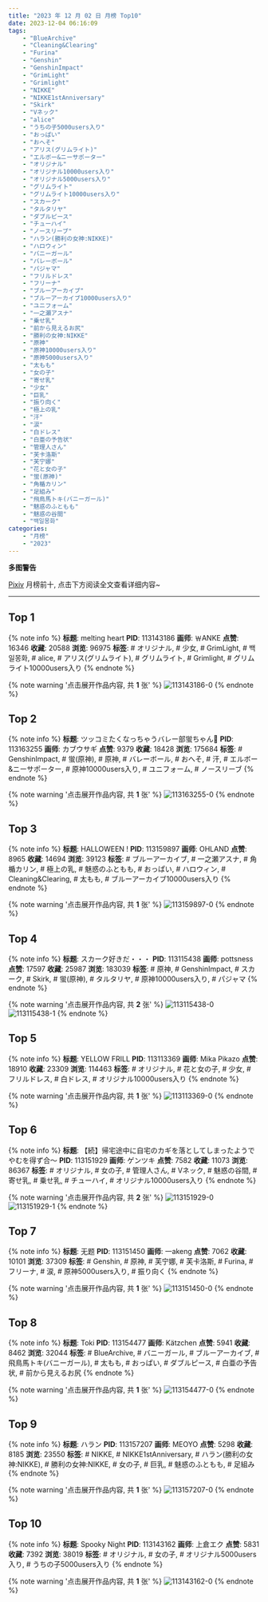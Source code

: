 ```yaml
---
title: "2023 年 12 月 02 日 月榜 Top10"
date: 2023-12-04 06:16:09
tags:
    - "BlueArchive"
    - "Cleaning&Clearing"
    - "Furina"
    - "Genshin"
    - "GenshinImpact"
    - "GrimLight"
    - "Grimlight"
    - "NIKKE"
    - "NIKKE1stAnniversary"
    - "Skirk"
    - "Vネック"
    - "alice"
    - "うちの子5000users入り"
    - "おっぱい"
    - "おへそ"
    - "アリス(グリムライト)"
    - "エルボー&ニーサポーター"
    - "オリジナル"
    - "オリジナル10000users入り"
    - "オリジナル5000users入り"
    - "グリムライト"
    - "グリムライト10000users入り"
    - "スカーク"
    - "タルタリヤ"
    - "ダブルピース"
    - "チューハイ"
    - "ノースリーブ"
    - "ハラン(勝利の女神:NIKKE)"
    - "ハロウィン"
    - "バニーガール"
    - "バレーボール"
    - "パジャマ"
    - "フリルドレス"
    - "フリーナ"
    - "ブルーアーカイブ"
    - "ブルーアーカイブ10000users入り"
    - "ユニフォーム"
    - "一之瀬アスナ"
    - "乗せ乳"
    - "前から見えるお尻"
    - "勝利の女神:NIKKE"
    - "原神"
    - "原神10000users入り"
    - "原神5000users入り"
    - "太もも"
    - "女の子"
    - "寄せ乳"
    - "少女"
    - "巨乳"
    - "振り向く"
    - "極上の乳"
    - "汗"
    - "涙"
    - "白ドレス"
    - "白亜の予告状"
    - "管理人さん"
    - "芙卡洛斯"
    - "芙宁娜"
    - "花と女の子"
    - "蛍(原神)"
    - "角楯カリン"
    - "足組み"
    - "飛鳥馬トキ(バニーガール)"
    - "魅惑のふともも"
    - "魅惑の谷間"
    - "백일몽화"
categories:
    - "月榜"
    - "2023"
---
```


<i class="fa fa-triangle-exclamation"></i>**多图警告**<i class="fa fa-triangle-exclamation"></i>

[Pixiv](https://www.pixiv.net/) 月榜前十, 点击下方阅读全文查看详细内容~

<!-- more -->

---

## Top 1

{% note info %}
**标题**: melting heart
**PID**: 113143186 **画师**: ￦ANKE
**点赞**: 16346 **收藏**: 20588 **浏览**: 96975
**标签**: # オリジナル, # 少女, # GrimLight, # 백일몽화, # alice, # アリス(グリムライト), # グリムライト, # Grimlight, # グリムライト10000users入り
{% endnote %}

{% note warning '点击展开作品内容, 共 **1** 张' %}
![113143186-0](https://i.pixiv.re/img-original/img/2023/11/05/00/00/34/113143186_p0.jpg)
{% endnote %}

## Top 2

{% note info %}
**标题**: ツッコミたくなっちゃうバレー部蛍ちゃん🏐
**PID**: 113163255 **画师**: カブウサギ
**点赞**: 9379 **收藏**: 18428 **浏览**: 175684
**标签**: # GenshinImpact, # 蛍(原神), # 原神, # バレーボール, # おへそ, # 汗, # エルボー&ニーサポーター, # 原神10000users入り, # ユニフォーム, # ノースリーブ
{% endnote %}

{% note warning '点击展开作品内容, 共 **1** 张' %}
![113163255-0](https://i.pixiv.re/img-original/img/2023/11/05/18/00/21/113163255_p0.jpg)
{% endnote %}

## Top 3

{% note info %}
**标题**: HALLOWEEN !
**PID**: 113159897 **画师**: OHLAND
**点赞**: 8965 **收藏**: 14694 **浏览**: 39123
**标签**: # ブルーアーカイブ, # 一之瀬アスナ, # 角楯カリン, # 極上の乳, # 魅惑のふともも, # おっぱい, # ハロウィン, # Cleaning&Clearing, # 太もも, # ブルーアーカイブ10000users入り
{% endnote %}

{% note warning '点击展开作品内容, 共 **1** 张' %}
![113159897-0](https://i.pixiv.re/img-original/img/2023/11/05/15/48/49/113159897_p0.jpg)
{% endnote %}

## Top 4

{% note info %}
**标题**: スカーク好きだ・・・
**PID**: 113115438 **画师**: pottsness
**点赞**: 17597 **收藏**: 25987 **浏览**: 183039
**标签**: # 原神, # GenshinImpact, # スカーク, # Skirk, # 蛍(原神), # タルタリヤ, # 原神10000users入り, # パジャマ
{% endnote %}

{% note warning '点击展开作品内容, 共 **2** 张' %}
![113115438-0](https://i.pixiv.re/img-original/img/2023/11/04/18/58/52/113115438_p0.jpg)
![113115438-1](https://i.pixiv.re/img-original/img/2023/11/04/18/58/52/113115438_p1.jpg)
{% endnote %}

## Top 5

{% note info %}
**标题**: YELLOW FRILL
**PID**: 113113369 **画师**: Mika Pikazo
**点赞**: 18910 **收藏**: 23309 **浏览**: 114463
**标签**: # オリジナル, # 花と女の子, # 少女, # フリルドレス, # 白ドレス, # オリジナル10000users入り
{% endnote %}

{% note warning '点击展开作品内容, 共 **1** 张' %}
![113113369-0](https://i.pixiv.re/img-original/img/2023/11/04/00/00/04/113113369_p0.png)
{% endnote %}

## Top 6

{% note info %}
**标题**: 【続】帰宅途中に自宅のカギを落としてしまったようでやむを得ず合～
**PID**: 113151929 **画师**: ゲンツキ
**点赞**: 7582 **收藏**: 11073 **浏览**: 86367
**标签**: # オリジナル, # 女の子, # 管理人さん, # Vネック, # 魅惑の谷間, # 寄せ乳, # 乗せ乳, # チューハイ, # オリジナル10000users入り
{% endnote %}

{% note warning '点击展开作品内容, 共 **2** 张' %}
![113151929-0](https://i.pixiv.re/img-original/img/2023/11/05/09/00/03/113151929_p0.jpg)
![113151929-1](https://i.pixiv.re/img-original/img/2023/11/05/09/00/03/113151929_p1.jpg)
{% endnote %}

## Top 7

{% note info %}
**标题**: 无题
**PID**: 113151450 **画师**: 一akeng
**点赞**: 7062 **收藏**: 10101 **浏览**: 37309
**标签**: # Genshin, # 原神, # 芙宁娜, # 芙卡洛斯, # Furina, # フリーナ, # 涙, # 原神5000users入り, # 振り向く
{% endnote %}

{% note warning '点击展开作品内容, 共 **1** 张' %}
![113151450-0](https://i.pixiv.re/img-original/img/2023/11/05/08/26/50/113151450_p0.jpg)
{% endnote %}

## Top 8

{% note info %}
**标题**: Toki
**PID**: 113154477 **画师**: Kätzchen
**点赞**: 5941 **收藏**: 8462 **浏览**: 32044
**标签**: # BlueArchive, # バニーガール, # ブルーアーカイブ, # 飛鳥馬トキ(バニーガール), # 太もも, # おっぱい, # ダブルピース, # 白亜の予告状, # 前から見えるお尻
{% endnote %}

{% note warning '点击展开作品内容, 共 **1** 张' %}
![113154477-0](https://i.pixiv.re/img-original/img/2023/11/05/11/32/35/113154477_p0.png)
{% endnote %}

## Top 9

{% note info %}
**标题**: ハラン
**PID**: 113157207 **画师**: MEOYO
**点赞**: 5298 **收藏**: 8185 **浏览**: 23550
**标签**: # NIKKE, # NIKKE1stAnniversary, # ハラン(勝利の女神:NIKKE), # 勝利の女神:NIKKE, # 女の子, # 巨乳, # 魅惑のふともも, # 足組み
{% endnote %}

{% note warning '点击展开作品内容, 共 **1** 张' %}
![113157207-0](https://i.pixiv.re/img-original/img/2023/11/05/13/38/37/113157207_p0.jpg)
{% endnote %}

## Top 10

{% note info %}
**标题**: Spooky Night
**PID**: 113143162 **画师**: 上倉エク
**点赞**: 5831 **收藏**: 7392 **浏览**: 38019
**标签**: # オリジナル, # 女の子, # オリジナル5000users入り, # うちの子5000users入り
{% endnote %}

{% note warning '点击展开作品内容, 共 **1** 张' %}
![113143162-0](https://i.pixiv.re/img-original/img/2023/11/05/00/00/28/113143162_p0.jpg)
{% endnote %}
